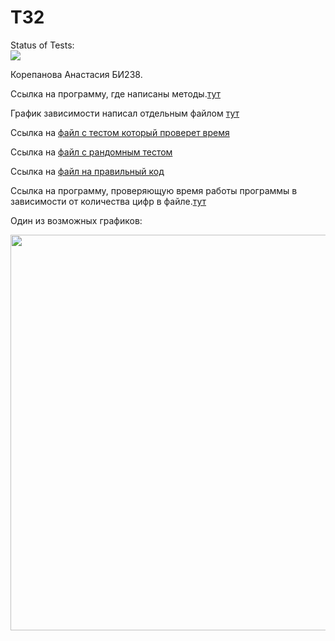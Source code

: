 # ТЗ2




Status of Tests:<br>
<img src='https://img.shields.io/github/actions/workflow/status/Anastasiyakorepanova/--2/main.yml'><br>


Корепанова Анастасия БИ238.

Ссылка на программу, где написаны методы.[тут](https://github.com/Anastasiyakorepanova/--2/blob/main/Main.class)

График зависимости написал отдельным файлом [тут](https://github.com/Anastasiyakorepanova/--2/blob/main/graphs.py)

Ссылка на [файл с тестом который проверет время](https://github.com/Anastasiyakorepanova/--2/blob/main/checking_time.class)

Ссылка на [файл с рандомным тестом](https://github.com/Anastasiyakorepanova/--2/blob/main/Main.class)

Ссылка на [файл на правильный код](https://github.com/Anastasiyakorepanova/--2/blob/main/Checking_cor.class)

Ссылка на программу, проверяющую время работы программы в зависимости от количества цифр в файле.[тут](https://github.com/Anastasiyakorepanova/--2/blob/main/graphs.py)

Один из возможных графиков:

<img width="633" src="https://user-images.githubusercontent.com/114774497/195132379-157005ba-2d24-4d78-8974-868af1b34818.png">
